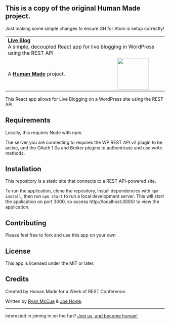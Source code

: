 ## This is a copy of the original Human Made project.

Just making some simple changes to ensure GH for Atom is setup correctly!


<table width="100%">
	<tr>
		<td align="left" colspan="2">
			<strong><a href="https://github.com/humanmade/liveblog/">Live Blog</a></strong><br />
		  A simple, decoupled React app for live blogging in WordPress using the REST API
		</td>
	</tr>
	<tr>
		<td>
			A <strong><a href="https://hmn.md/">Human Made</a></strong> project.
		</td>
		<td align="center">
			<img src="https://hmn.md/content/themes/hmnmd/assets/images/hm-logo.svg" width="100" />
		</td>
	</tr>
</table>

This React app allows for Live Blogging on a WordPress site using the REST API.

## Requirements
Locally, this requires Node with npm.

The server you are connecting to requires the WP REST API v2 plugin to be active, and the OAuth 1.0a and Broker plugins to authenticate and use write methods.

## Installation
This repository is a static site that connects to a REST API-powered site.

To run the application, clone the repository, install dependencies with `npm install`, then run `npm start` to run a local development server. This will start the application on port 3000, so access http://localhost:3000/ to view the application.

## Contributing
Please feel free to fork and use this app on your own

## License
This app is licensed under the MIT or later.

## Credits
Created by Human Made for a Week of REST Conference.

Written by [Ryan McCue](https://github.com/rmccue) & [Joe Hoyle](https://github.com/joehoyle).

---

Interested in joining in on the fun? [Join us, and become human!](https://hmn.md/is/hiring/)
